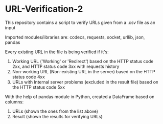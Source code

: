 # URL-Verification-2

This repository contains a script to verify URLs given from a .csv file as an input

Imported modules/libraries are:
codecs, requests, socket, urllib, json, pandas

Every existing URL in the file is being verified if it's:
1. Working URL ('Working' or 'Redirect') based on the HTTP status code 2xx, and HTTP status code 3xx with requests history
2. Non-working URL (Non-existing URL in the server) based on the HTTP status code 4xx
3. URLs with Internal server problems (excluded in the result file) based on the HTTP status code 5xx

With the help of pandas module in Python, created a DataFrame based on columns:
1. URLs (shown the ones from the list above)
2. Result (shown the results for verifying URLs)

